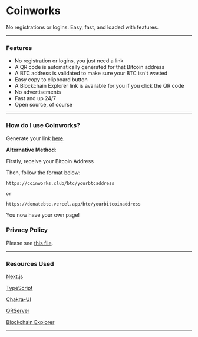 # Coinworks

No registrations or logins. Easy, fast, and loaded with features.

---

### Features

-   No registration or logins, you just need a link
-   A QR code is automatically generated for that Bitcoin address
-   A BTC address is validated to make sure your BTC isn't wasted
-   Easy copy to clipboard button
-   A Blockchain Explorer link is available for you if you click the QR code
-   No advertisements
-   Fast and up 24/7
-   Open source, of course

---

### How do I use Coinworks?

Generate your link [here](https://coinworks.club/create).

**Alternative Method**:

Firstly, receive your Bitcoin Address

Then, follow the format below:

```
https://coinworks.club/btc/yourbtcaddress

or

https://donatebtc.vercel.app/btc/yourbitcoinaddress
```

You now have your own page!

### Privacy Policy

Please see [this file](privacy-policy.md).

---

### Resources Used

[Next.js](https://nextjs.org/)

[TypeScript](https://www.typescriptlang.org/)

[Chakra-UI](https://chakra-ui.com/)

[QRServer](https://qrserver.com)

[Blockchain Explorer](https://www.blockchain.com/explorer)

---
